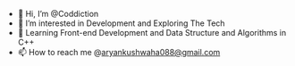 - 👋 Hi, I’m @Coddiction
- 👀 I’m interested in Development and Exploring The Tech
- 🌱 Learning Front-end Development and Data Structure and Algorithms in C++
- 📫 How to reach me @aryankushwaha088@gmail.com 
<!---
CodeByGulshan/CodeByGulshan is a ✨ special ✨ repository because its `README.md` (this file) appears on your GitHub profile.
You can click the Preview link to take a look at your changes.
--->
